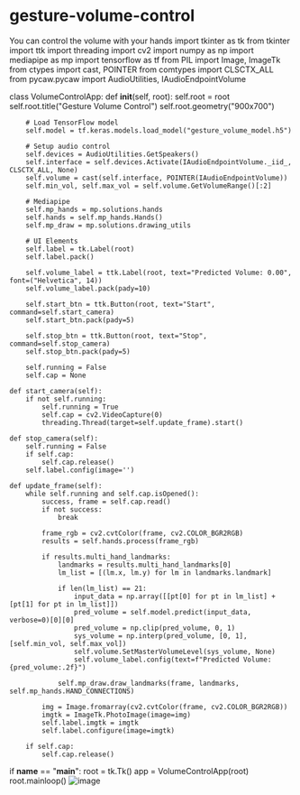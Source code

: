 # gesture-volume-control
You can control the volume with your hands
import tkinter as tk
from tkinter import ttk
import threading
import cv2
import numpy as np
import mediapipe as mp
import tensorflow as tf
from PIL import Image, ImageTk
from ctypes import cast, POINTER
from comtypes import CLSCTX_ALL
from pycaw.pycaw import AudioUtilities, IAudioEndpointVolume

class VolumeControlApp:
    def __init__(self, root):
        self.root = root
        self.root.title("Gesture Volume Control")
        self.root.geometry("900x700")

        # Load TensorFlow model
        self.model = tf.keras.models.load_model("gesture_volume_model.h5")

        # Setup audio control
        self.devices = AudioUtilities.GetSpeakers()
        self.interface = self.devices.Activate(IAudioEndpointVolume._iid_, CLSCTX_ALL, None)
        self.volume = cast(self.interface, POINTER(IAudioEndpointVolume))
        self.min_vol, self.max_vol = self.volume.GetVolumeRange()[:2]

        # Mediapipe
        self.mp_hands = mp.solutions.hands
        self.hands = self.mp_hands.Hands()
        self.mp_draw = mp.solutions.drawing_utils

        # UI Elements
        self.label = tk.Label(root)
        self.label.pack()

        self.volume_label = ttk.Label(root, text="Predicted Volume: 0.00", font=("Helvetica", 14))
        self.volume_label.pack(pady=10)

        self.start_btn = ttk.Button(root, text="Start", command=self.start_camera)
        self.start_btn.pack(pady=5)

        self.stop_btn = ttk.Button(root, text="Stop", command=self.stop_camera)
        self.stop_btn.pack(pady=5)

        self.running = False
        self.cap = None

    def start_camera(self):
        if not self.running:
            self.running = True
            self.cap = cv2.VideoCapture(0)
            threading.Thread(target=self.update_frame).start()

    def stop_camera(self):
        self.running = False
        if self.cap:
            self.cap.release()
        self.label.config(image='')

    def update_frame(self):
        while self.running and self.cap.isOpened():
            success, frame = self.cap.read()
            if not success:
                break

            frame_rgb = cv2.cvtColor(frame, cv2.COLOR_BGR2RGB)
            results = self.hands.process(frame_rgb)

            if results.multi_hand_landmarks:
                landmarks = results.multi_hand_landmarks[0]
                lm_list = [(lm.x, lm.y) for lm in landmarks.landmark]

                if len(lm_list) == 21:
                    input_data = np.array([[pt[0] for pt in lm_list] + [pt[1] for pt in lm_list]])
                    pred_volume = self.model.predict(input_data, verbose=0)[0][0]
                    pred_volume = np.clip(pred_volume, 0, 1)
                    sys_volume = np.interp(pred_volume, [0, 1], [self.min_vol, self.max_vol])
                    self.volume.SetMasterVolumeLevel(sys_volume, None)
                    self.volume_label.config(text=f"Predicted Volume: {pred_volume:.2f}")

                self.mp_draw.draw_landmarks(frame, landmarks, self.mp_hands.HAND_CONNECTIONS)

            img = Image.fromarray(cv2.cvtColor(frame, cv2.COLOR_BGR2RGB))
            imgtk = ImageTk.PhotoImage(image=img)
            self.label.imgtk = imgtk
            self.label.configure(image=imgtk)

        if self.cap:
            self.cap.release()

if __name__ == "__main__":
    root = tk.Tk()
    app = VolumeControlApp(root)
    root.mainloop()
![image](https://github.com/user-attachments/assets/582a01d2-7b10-4eb9-a27c-9d7ef0fd6e39)
